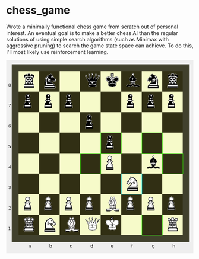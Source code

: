 # chess_game
Wrote a minimally functional chess game from scratch out of personal interest. An eventual goal is to make a better chess AI than the regular solutions of using simple search algorithms (such as Minimax with aggressive pruning) to search the game state space can achieve. To do this, I'll most likely use reinforcement learning.


![Uh oh, it appears the image didn't load. Please look at `screenshot.png`](/screenshot.png?raw=true "Chessboard GUI")
